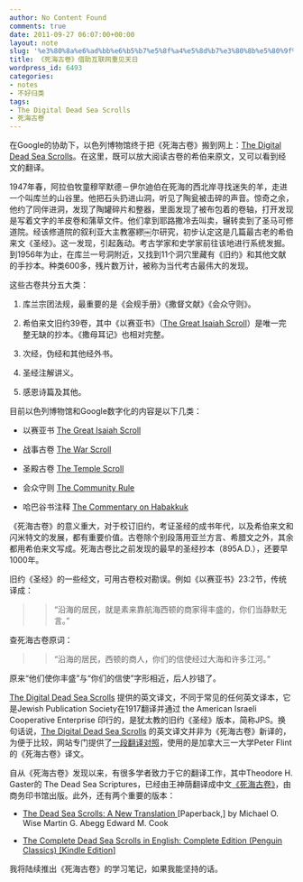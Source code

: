 ```yaml
---
author: No Content Found
comments: true
date: 2011-09-27 06:07:00+00:00
layout: note
slug: '%e3%80%8a%e6%ad%bb%e6%b5%b7%e5%8f%a4%e5%8d%b7%e3%80%8b%e5%80%9f%e5%8a%a9%e4%ba%92%e8%81%94%e7%bd%91%e9%87%8d%e8%a7%81%e5%a4%a9%e6%97%a5'
title: 《死海古卷》借助互联网重见天日
wordpress_id: 6493
categories:
- notes
- 不好归类
tags:
- The Digital Dead Sea Scrolls
- 死海古卷
---
```


在Google的协助下，以色列博物馆终于把《死海古卷》搬到网上：[The Digital Dead Sea Scrolls](http://dss.collections.imj.org.il/)。在这里，既可以放大阅读古卷的希伯来原文，又可以看到经文的翻译。





1947年春，阿拉伯牧童穆罕默德－伊尔迪伯在死海的西北岸寻找迷失的羊，走进一个叫库兰的山谷里。他把石头扔进山洞，听见了陶瓮被击碎的声音。惊奇之余，他约了同伴进洞，发现了陶罐碎片和整器，里面发现了被布包着的卷轴，打开发现是写着文字的羊皮卷和蒲草文件。他们拿到耶路撒冷去叫卖，辗转卖到了圣马可修道院。经该修道院的叙利亚大主教塞繆￼尔研究，初步认定这是几篇最古老的希伯来文《圣经》。这一发现，引起轰动。考古学家和史学家前往该地进行系统发掘。到1956年为止，在库兰一号洞附近，又找到11个洞穴里藏有《旧约》和其他文献的手抄本。种类600多，残片数万计，被称为当代考古最伟大的发现。





这些古卷共分五大类：





  1. 库兰宗团法规，最重要的是《会规手册》《撒督文献》《会众守则》。


  2. 希伯来文旧约39卷，其中《以赛亚书》（[The Great Isaiah Scroll](http://dss.collections.imj.org.il/isaiah)）是唯一完整无缺的抄本。《撒母耳记》也相对完整。


  3. 次经，伪经和其他经外书。


  4. 圣经注解讲义。


  5. 感恩诗篇及其他。



目前以色列博物馆和Google数字化的内容是以下几类：





  * 以赛亚书 [The Great Isaiah Scroll](http://dss.collections.imj.org.il/isaiah)


  * 战事古卷 [The War Scroll](http://dss.collections.imj.org.il/war)


  * 圣殿古卷 [The Temple Scroll](http://dss.collections.imj.org.il/temple)


  * 会众守则 [The Community Rule](http://dss.collections.imj.org.il/community)


  * 哈巴谷书注释 [The Commentary on Habakkuk](http://dss.collections.imj.org.il/habakkuk)



《死海古卷》的意义重大，对于校订旧约，考证圣经的成书年代，以及希伯来文和闪米特文的发展，都有重要价值。古卷除个别段落用亚兰方言、希腊文之外，其余都用希伯来文写成。死海古卷比之前发现的最早的圣经抄本（895A.D.），还要早1000年。





旧约《圣经》的一些经文，可用古卷校对勘误。例如《以赛亚书》23:2节，传统译成：





<blockquote>
  
> 
> “沿海的居民，就是素来靠航海西顿的商家得丰盛的，你们当静默无言。”
> 
> 
</blockquote>





查死海古卷原词：





<blockquote>
  
> 
> “沿海的居民，西顿的商人，你们的信使经过大海和许多江河。”
> 
> 
</blockquote>





原来“他们使你丰盛”与“你们的信使”字形相近，后人抄错了。





[The Digital Dead Sea Scrolls](http://dss.collections.imj.org.il/) 提供的英文译文，不同于常见的任何英文译本，它是Jewish Publication Society在1917翻译并通过 the American Israeli Cooperative Enterprise 印行的，是犹太教的旧约《圣经》版本，简称JPS。换句话说，[The Digital Dead Sea Scrolls](http://dss.collections.imj.org.il/) 的英文译文并非为《死海古卷》新译的，为便于比较，网站专门提供了[一段翻译对照](http://dss.collections.imj.org.il/chapters)，使用的是加拿大三一大学Peter Flint的《死海古卷》译文。





自从《死海古卷》发现以来，有很多学者致力于它的翻译工作，其中Theodore H. Gaster的 The Dead Sea Scriptures，已经由王神荫翻译成中文[《死海古卷》](http://book.douban.com/subject/1138432/)，由商务印书馆出版。此外，还有两个重要的版本：





  * [The Dead Sea Scrolls: A New Translation ](http://amazon.com/dp/B004ZG647I)[Paperback,] by Michael O. Wise  Martin G. Abegg  Edward M. Cook 


  * [The Complete Dead Sea Scrolls in English: Complete Edition (Penguin Classics) [Kindle Edition]](http://amazon.com/dp/B002RI9H34)



我将陆续推出《死海古卷》的学习笔记，如果我能坚持的话。
